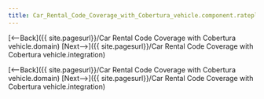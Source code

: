 ```yaml
---
title: Car_Rental_Code_Coverage_with_Cobertura_vehicle.component.rateplan
---
```

[<--Back]({{ site.pagesurl}}/Car Rental Code Coverage with Cobertura vehicle.domain)  [Next-->]({{ site.pagesurl}}/Car Rental Code Coverage with Cobertura vehicle.integration)



[<--Back]({{ site.pagesurl}}/Car Rental Code Coverage with Cobertura vehicle.domain)  [Next-->]({{ site.pagesurl}}/Car Rental Code Coverage with Cobertura vehicle.integration)